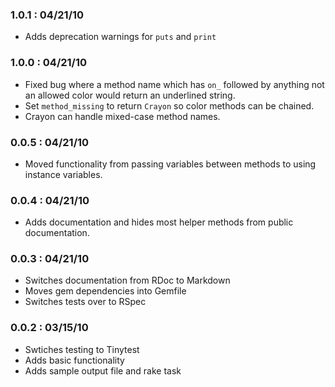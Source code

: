### 1.0.1 : 04/21/10

* Adds deprecation warnings for `puts` and `print`

### 1.0.0 : 04/21/10

* Fixed bug where a method name which has `on_` followed by anything not an allowed color would return an underlined string.
* Set `method_missing` to return `Crayon` so color methods can be chained.
* Crayon can handle mixed-case method names.

### 0.0.5 : 04/21/10

* Moved functionality from passing variables between methods to using instance variables.

### 0.0.4 : 04/21/10

* Adds documentation and hides most helper methods from public documentation.

### 0.0.3 : 04/21/10

* Switches documentation from RDoc to Markdown
* Moves gem dependencies into Gemfile
* Switches tests over to RSpec


### 0.0.2 : 03/15/10

* Swtiches testing to Tinytest
* Adds basic functionality
* Adds sample output file and rake task
